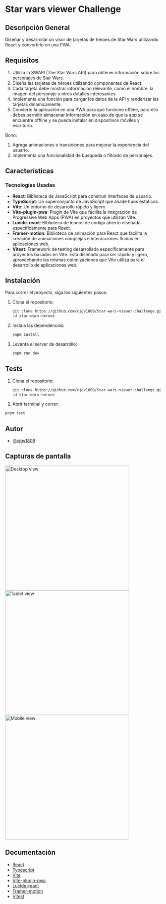 # Star wars viewer Challenge

## Descripción General

Diseñar y desarrollar un visor de tarjetas de héroes de Star Wars utilizando React y convertirlo en una PWA.

## Requisitos

  1.  Utiliza la SWAPI (The Star Wars API) para obtener información sobre los personajes de Star Wars.
  2.  Diseña las tarjetas de héroes utilizando componentes de React.
  3.  Cada tarjeta debe mostrar información relevante, como el nombre, la imagen del personaje y otros detalles interesantes.
  4.  Implementa una función para cargar los datos de la API y renderizar las tarjetas dinámicamente.
  5.  Convierte la aplicación en una PWA para que funcione offline, para ello debes permitir almacenar información en caso de que la app se encuentre offline  y se pueda instalar en dispositivos móviles y escritorio.
   
Bono:
  1. Agrega animaciones o transiciones para mejorar la experiencia del usuario.
  2. Implementa una funcionalidad de búsqueda o filtrado de personajes.

## Características

### Tecnologías Usadas

- **React**: Biblioteca de JavaScript para construir interfaces de usuario.
- **TypeScript**: Un superconjunto de JavaScript que añade tipos estáticos.
- **Vite**: Un entorno de desarrollo rápido y ligero.
- **Vite-plugin-pwa**: Plugin de Vite que facilita la integración de Progressive Web Apps (PWA) en proyectos que utilizan Vite.
- **Lucide-react**: Biblioteca de iconos de código abierto diseñada específicamente para React.
- **Framer-motion**: Biblioteca de animación para React que facilita la creación de animaciones complejas e interacciones fluidas en aplicaciones web.
- **Vitest**: Framework de testing desarrollado específicamente para proyectos basados en Vite. Está diseñado para ser rápido y ligero, aprovechando las mismas optimizaciones que Vite utiliza para el desarrollo de aplicaciones web. 

## Instalación

Para correr el proyecto, siga los siguientes pasos:

1. Clona el repositorio:

   ```sh
   git clone https://github.com/cjgv1809/Star-wars-viewer-challenge.git
   cd star-wars-heroes
   ```

2. Instala las dependencias:

   ```sh
   pnpm install
   ```

3. Levanta el server de desarrollo:

   ```sh
   pnpm run dev
   ```

## Tests

1. Clona el repositorio:

   ```sh
   git clone https://github.com/cjgv1809/Star-wars-viewer-challenge.git
   cd star-wars-heroes
   ```

2. Abrir terminal y correr:

```sh
pnpm test
```

## Autor

- [@cjgv1809](https://www.github.com/cjgv1809)

## Capturas de pantalla

<img src="" alt="Desktop view" width="400" />

<img src="" alt="Tablet view" width="400" />

<img src="" alt="Mobile view" width="400" />

## Documentación

- [React](https://react.dev/)
- [Typescript](https://www.typescriptlang.org/)
- [Vite](https://vitejs.dev/)
- [Vite-plugin-pwa](https://vite-pwa-org.netlify.app/)
- [Lucide-react](https://lucide.dev/)
- [Framer-motion](https://www.framer.com/motion/)
- [Vitest](https://vitest.dev/)
